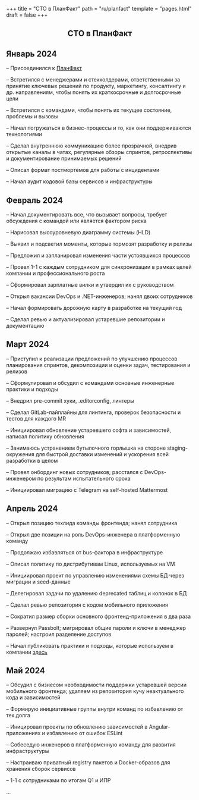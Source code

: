 +++
title = "CTO в ПланФакт"
path = "ru/planfact"
template = "pages.html"
draft = false
+++

<div class="content">
    <h2>
        <center>CTO в ПланФакт</center>
    </h2>
</div>

<div class="timeline">
    <div class="container left">
        <div class="content">
            <h2>Январь 2024</h2>
            <p>– Присоединился к <a href="https://planfact.io">ПланФакт</a></p>
            <p>– Встретился с менеджерами и стекхолдерами, ответственными за принятие ключевых решений по продукту, маркетингу, консалтингу и др. направлениям, чтобы понять их краткосрочные и долгосрочные цели</p>
            <p>– Встретился с командами, чтобы понять их текущее состояние, проблемы и вызовы</p>
            <p>– Начал погружаться в бизнес-процессы и то, как они поддерживаются технологиями</p>
            <p>– Сделал внутреннюю коммуникацию более прозрачной, внедрив открытые каналы в чатах, регулярные обзоры спринтов, ретроспективы и документирование принимаемых решений</p>
            <p>– Описал формат постмортемов для работы с инцидентами</p>
            <p>– Начал аудит кодовой базы сервисов и инфраструктуры</p>
        </div>
    </div>
    <div class="container right">
        <div class="content">
            <h2>Февраль 2024</h2>
            <p>– Начал документировать все, что вызывает вопросы, требует обсуждения с командой или является фактором риска</p>
            <p>– Нарисовал высоуровневую диаграмму системы (HLD)</p>
            <p>– Выявил и подсветил моменты, которые тормозят разработку и релизы</p>
            <p>– Предложил и запланировал изменения части устоявшихся процессов</p>
            <p>– Провел 1-1 с каждым сотрудником для синхронизации в рамках целей компании и профессионального роста</p>
            <p>– Сформировал зарплатные вилки и утвердил их с руководством</p>
            <p>– Открыл вакансии DevOps и .NET-инженеров; нанял двоих сотрудников</p>
            <p>– Начал формировать дорожную карту в разработке на текущий год</p>
            <p>– Сделал ревью и актуализировал устаревшие репозитории и документацию</p>
        </div>
    </div>
    <div class="container left">
        <div class="content">
            <h2>Март 2024</h2>
            <p>– Приступил к реализации предложений по улучшению процессов планирования спринтов, декомпозиции и оценки задач, тестирования и релизов</p>
            <p>– Сформулировал и обсудил с командами основные инженерные практики и подходы</p>
            <p>– Внедрил pre-commit хуки, .editorconfig, линтеры</p>
            <p>– Сделал GitLab-пайплайны для линтинга, проверок безопасности и тестов для каждого MR</p>
            <p>– Инициировал обновление устаревшего софта и зависимостей, написал политику обновления</p>
            <p>– Занимаюсь устранением бутылочного горлышка на стороне staging-окружения для быстрой доставки изменений и ускорения всей разработки в целом</p>
            <p>– Провел онбординг новых сотрудников; расстался с DevOps-инженером по результам испытательного срока</p>
            <p>– Инициировал миграцию с Telegram на self-hosted Mattermost</p>
        </div>
    </div>
    <div class="container right">
        <div class="content">
            <h2>Апрель 2024</h2>
            <p>– Открыл позицию техлида команды фронтенда; нанял сотрудника</p>
            <p>– Открыл две позиции на роль DevOps-инженера в платформенную команду</p>
            <p>– Продолжаю избавляться от bus-фактора в инфраструктуре</p>
            <p>– Описал политику по дистрибутивам Linux, используемых на VM</p>
            <p>– Инициировал проект по управлению изменениями схемы БД через миграции и seed-данные</p>
            <p>– Делегировал задачи по удалению deprecated таблиц и колонок в БД</p>
            <p>– Сделал ревью репозитория с кодом мобильного приложения</p>
            <p>– Сократил размер сборки основного фронтенд-приложения в два раза</p>
            <p>– Развернул Passbolt; мигрировал общие пароли и ключи в менеджер паролей; настроил разделение доступов</p>
            <p>– Начал публиковать практики и подходы, которые используем в компании <a href="https://akrisanov.gitbook.io/team-playbook" alt="Плейбук для продуктовых команд разработки">здесь</a></p>
        </div>
    </div>
    <div class="container left">
        <div class="content">
            <h2>Май 2024</h2>
            <p>– Обсудил с бизнесом необходимости поддержки устаревшей версии мобильного фронтенда; удаляем из репозитория кучу неактуального кода и зависимостей</p>
            <p>– Формирую инициативные группы внутри команд по избавлению от тех.долга</p>
            <p>– Иницировал проекты по обновлению зависимостей в Angular-приложениях и избавлению от ошибок ESLint</p>
            <p>– Собеседую инженеров в платформенную команду для развития инфраструктуры</p>
            <p>– Настраиваю приватный registry пакетов и Docker-образов для хранения сборок сервисов</p>
            <p>– 1-1 с сотрудниками по итогам Q1 и ИПР</p>
            <p>...</p>
        </div>
    </div>
</div>
